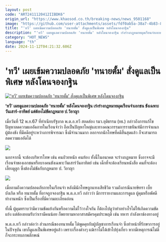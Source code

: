 ```yaml
---
layout: post
code: "ART2411120412IIBDK6"
origin_url: "https://www.khaosod.co.th/breaking-news/news_9501168"
image: "https://github.com/user-attachments/assets/fdf0ab5a-38a7-4b83-8d55-aeb55c7155a8"
title: "'ทวี' เผยเข้มความปลอดภัย 'ทนายตั้ม' สั่งดูแลเป็นพิเศษ หลังโดนจองกฐิน"
description: "'ทวี' เผยดูแลความปลอดภัย 'ทนายตั้ม' หลังโดนจองกฐิน เร่งร่างกฎหมายผุดเรือนจำเอกชน ขังเฉพาะวันเสาร์-อาทิตย์ แต่ต้องไม่ขัดกฎหมาย ป.วิอาญา"
category: "HOT_NEWS"
language: "th"
date: 2024-11-12T04:21:32.606Z
---
```


# 'ทวี' เผยเข้มความปลอดภัย 'ทนายตั้ม' สั่งดูแลเป็นพิเศษ หลังโดนจองกฐิน

[!['ทวี' เผยเข้มความปลอดภัย 'ทนายตั้ม' สั่งดูแลเป็นพิเศษ หลังโดนจองกฐิน](https://www.khaosod.co.th/wpapp/uploads/2024/11/thawee.jpg "'ทวี' เผยเข้มความปลอดภัย 'ทนายตั้ม' สั่งดูแลเป็นพิเศษ หลังโดนจองกฐิน")](https://www.khaosod.co.th/wpapp/uploads/2024/11/thawee.jpg)

**‘ทวี’ เผยดูแลความปลอดภัย ‘ทนายตั้ม’ หลังโดนจองกฐิน เร่งร่างกฎหมายผุดเรือนจำเอกชน ขังเฉพาะวันเสาร์-อาทิตย์ แต่ต้องไม่ขัดกฎหมาย ป.วิอาญา**

เมื่อวันที่ 12 พ.ย.67 ที่ทำเนียบรัฐบาล พ.ต.อ.ทวี สอดส่อง รมว.ยุติธรรม (ยธ.) กล่าวถึงการแก้ไขปัญหาลดความแออัดภายในเรือนจำว่า ถือเป็นปัญหาใหญ่และทางคณะกรรมการราชทัณฑ์มีการจำแนกผู้ต้องขัง ที่มีคดีอยู่ระหว่างการพิจารณา ซึ่งมีจำนวนมาก ออกจากนักโทษที่คดีสิ้นสุดแล้ว ก็จะสามารถลดความแออัดได้

[![](https://www.khaosod.co.th/wpapp/uploads/2024/11/S__13140009_0-696x413.jpg)](https://www.khaosod.co.th/wpapp/uploads/2024/11/S__13140009_0.jpg)

นอกจากนี้ จะต้องบริหารโทษ เช่น คนป่วยหนัก คนท้อง ทั้งนี้ในอนาคต จะร่างกฎหมาย ซึ่งอาจจะมีเรือนจำของเอกชนหรือบางคนขังเฉพาะวันเสาร์วันอาทิตย์ เช่น เด็กที่จะต้องเรียนหนังสือ คนที่จะต้องเลี้ยงดูลูก ซึ่งต้องไม่ขัดกับกฎหมาย ป. วิอาญา

[![](https://www.khaosod.co.th/wpapp/uploads/2024/11/S__588611593-1-696x464.jpg)](https://www.khaosod.co.th/wpapp/uploads/2024/11/S__588611593-1.jpg)

เมื่อถามถึงความปลอดภัยภายในเรือนจำ หลังมีนักโทษถูกแทงเสียชีวิต รวมถึงกรณีนายษิทรา เบี้ยบังเกิด หรือ ทนายตั้ม ที่อาจถูกจองกฐิน พ.ต.อ.ทวี กล่าวว่า มีการรายงานและการดูแล ผู้คุมหรือพัศดีทำงานหนัก ซึ่งเป็นเรื่องที่มีความละเอียดอ่อน

ทั้งนี้ ผู้คุมทราบว่ามีความขัดแย้งกันหรือความไม่ไว้วางใจกัน ก็ต้องไปดูว่าทำอย่างไรไม่ให้เกิดความขัดแย้ง แต่ต้องยอมรับว่าเรามีคนน้อย ก็พยายามหาอาสาสมัครคุมประพฤติ เช่น ทหาร กำลังหาช่องทางอยู่

พ.ต.อ.ทวี กล่าวต่อว่า ส่วนกรณีของทนายตั้ม ได้พูดคุยกับผู้บัญชาการเรือนจำ ซึ่งทำหน้าที่รักษาการอยู่ในปัจจุบัน เขาก็ดูแลเป็นพิเศษอยู่แล้ว เพราะเรื่องต่างๆ แม้เราไม่ได้เข้าไปยุ่งเกี่ยว หากมีเหตุการณ์ไม่ดีก็จะกระทบภาพลักษณ์